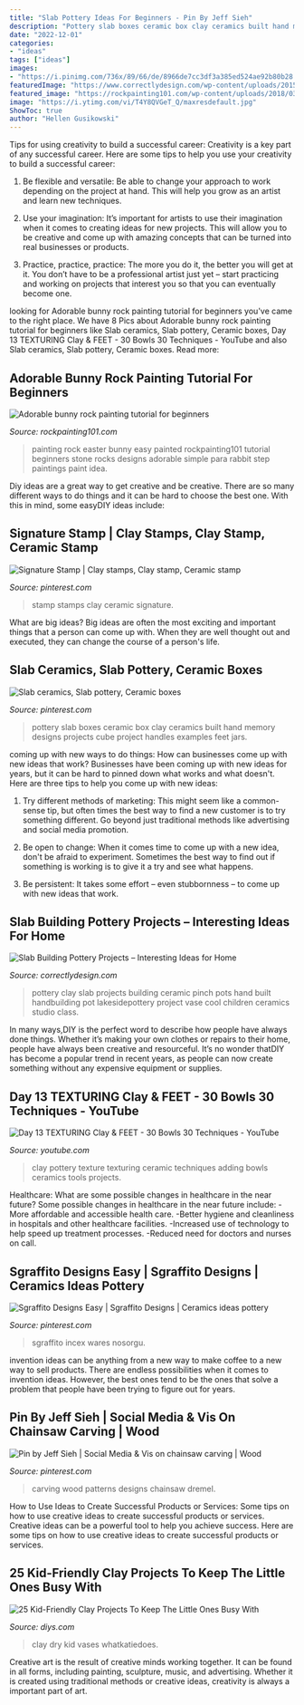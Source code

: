 ```yaml
---
title: "Slab Pottery Ideas For Beginners - Pin By Jeff Sieh"
description: "Pottery slab boxes ceramic box clay ceramics built hand memory designs projects cube project handles examples feet jars"
date: "2022-12-01"
categories:
- "ideas"
tags: ["ideas"]
images:
- "https://i.pinimg.com/736x/89/66/de/8966de7cc3df3a385ed524ae92b80b28.jpg"
featuredImage: "https://www.correctlydesign.com/wp-content/uploads/2015/05/Slab-Building-Pottery-Projects-6.jpg"
featured_image: "https://rockpainting101.com/wp-content/uploads/2018/03/Easter-Rock-Painting-Bunny-500x750.jpg"
image: "https://i.ytimg.com/vi/T4Y8QVGeT_Q/maxresdefault.jpg"
ShowToc: true
author: "Hellen Gusikowski"
---
```



Tips for using creativity to build a successful career:
Creativity is a key part of any successful career. Here are some tips to help you use your creativity to build a successful career:
1. Be flexible and versatile: Be able to change your approach to work depending on the project at hand. This will help you grow as an artist and learn new techniques.

2. Use your imagination: It’s important for artists to use their imagination when it comes to creating ideas for new projects. This will allow you to be creative and come up with amazing concepts that can be turned into real businesses or products.

3. Practice, practice, practice: The more you do it, the better you will get at it. You don’t have to be a professional artist just yet – start practicing and working on projects that interest you so that you can eventually become one.


	

		
looking for Adorable bunny rock painting tutorial for beginners you've came to the right place. We have 8 Pics about Adorable bunny rock painting tutorial for beginners like Slab ceramics, Slab pottery, Ceramic boxes, Day 13 TEXTURING Clay &amp; FEET - 30 Bowls 30 Techniques - YouTube and also Slab ceramics, Slab pottery, Ceramic boxes. Read more:
		
    
## Adorable Bunny Rock Painting Tutorial For Beginners

<img loading=lazy src="https://rockpainting101.com/wp-content/uploads/2018/03/Easter-Rock-Painting-Bunny-500x750.jpg" onerror="this.onerror=null;this.src='https://tse3.mm.bing.net/th?id=OIP.X_rjuB3_1kd56N1ZJ6zmFQHaLH&amp;pid=15.1';" alt="Adorable bunny rock painting tutorial for beginners">

_Source: rockpainting101.com_

>painting rock easter bunny easy painted rockpainting101 tutorial beginners stone rocks designs adorable simple para rabbit step paintings paint idea. 

	

Diy ideas are a great way to get creative and be creative. There are so many different ways to do things and it can be hard to choose the best one. With this in mind, some easyDIY ideas include:

    
## Signature Stamp | Clay Stamps, Clay Stamp, Ceramic Stamp

<img loading=lazy src="https://i.pinimg.com/736x/89/66/de/8966de7cc3df3a385ed524ae92b80b28.jpg" onerror="this.onerror=null;this.src='https://tse2.mm.bing.net/th?id=OIP.GUFSTIcCV1WnCu39yDVNbgHaJ3&amp;pid=15.1';" alt="Signature Stamp | Clay stamps, Clay stamp, Ceramic stamp">

_Source: pinterest.com_

>stamp stamps clay ceramic signature. 

	

What are big ideas?
Big ideas are often the most exciting and important things that a person can come up with. When they are well thought out and executed, they can change the course of a person's life.

    
## Slab Ceramics, Slab Pottery, Ceramic Boxes

<img loading=lazy src="https://i.pinimg.com/originals/9f/96/8d/9f968db0a37bc27ee66b3c6109e30737.jpg" onerror="this.onerror=null;this.src='https://tse3.mm.bing.net/th?id=OIP.EwbKCKsckXy3_wxw_M6HqwHaJ4&amp;pid=15.1';" alt="Slab ceramics, Slab pottery, Ceramic boxes">

_Source: pinterest.com_

>pottery slab boxes ceramic box clay ceramics built hand memory designs projects cube project handles examples feet jars. 

	

coming up with new ways to do things: How can businesses come up with new ideas that work?
Businesses have been coming up with new ideas for years, but it can be hard to pinned down what works and what doesn't. Here are three tips to help you come up with new ideas: 
1. Try different methods of marketing: This might seem like a common-sense tip, but often times the best way to find a new customer is to try something different. Go beyond just traditional methods like advertising and social media promotion. 

2. Be open to change: When it comes time to come up with a new idea, don't be afraid to experiment. Sometimes the best way to find out if something is working is to give it a try and see what happens. 

3. Be persistent: It takes some effort – even stubbornness – to come up with new ideas that work.

    
## Slab Building Pottery Projects – Interesting Ideas For Home

<img loading=lazy src="https://www.correctlydesign.com/wp-content/uploads/2015/05/Slab-Building-Pottery-Projects-6.jpg" onerror="this.onerror=null;this.src='https://tse1.mm.bing.net/th?id=OIP.u4QauJ-O6BxsCyvTYtryxAHaEi&amp;pid=15.1';" alt="Slab Building Pottery Projects – Interesting Ideas for Home">

_Source: correctlydesign.com_

>pottery clay slab projects building ceramic pinch pots hand built handbuilding pot lakesidepottery project vase cool children ceramics studio class. 

	

In many ways,DIY is the perfect word to describe how people have always done things. Whether it’s making your own clothes or repairs to their home, people have always been creative and resourceful. It’s no wonder thatDIY has become a popular trend in recent years, as people can now create something without any expensive equipment or supplies.

    
## Day 13 TEXTURING Clay &amp; FEET - 30 Bowls 30 Techniques - YouTube

<img loading=lazy src="https://i.ytimg.com/vi/T4Y8QVGeT_Q/maxresdefault.jpg" onerror="this.onerror=null;this.src='https://tse1.mm.bing.net/th?id=OIP.OaWgyPmK_zaiFRp1kT7I4wHaEK&amp;pid=15.1';" alt="Day 13 TEXTURING Clay &amp; FEET - 30 Bowls 30 Techniques - YouTube">

_Source: youtube.com_

>clay pottery texture texturing ceramic techniques adding bowls ceramics tools projects. 

	

Healthcare: What are some possible changes in healthcare in the near future?
Some possible changes in healthcare in the near future include: 
-More affordable and accessible health care. 
-Better hygiene and cleanliness in hospitals and other healthcare facilities. 
-Increased use of technology to help speed up treatment processes. 
-Reduced need for doctors and nurses on call.

    
## Sgraffito Designs Easy | Sgraffito Designs | Ceramics Ideas Pottery

<img loading=lazy src="https://i.pinimg.com/736x/a9/2e/9d/a92e9d4634c27341fec2fade10a6f19f.jpg" onerror="this.onerror=null;this.src='https://tse4.mm.bing.net/th?id=OIP.iN_9ykHfDB4nb6R3yiJKDAHaNJ&amp;pid=15.1';" alt="Sgraffito Designs Easy | Sgraffito Designs | Ceramics ideas pottery">

_Source: pinterest.com_

>sgraffito incex wares nosorgu. 

	

invention ideas can be anything from a new way to make coffee to a new way to sell products. There are endless possibilities when it comes to invention ideas. However, the best ones tend to be the ones that solve a problem that people have been trying to figure out for years.

    
## Pin By Jeff Sieh | Social Media &amp; Vis On Chainsaw Carving | Wood

<img loading=lazy src="https://i.pinimg.com/736x/36/d9/20/36d920e615fad6d4618ded32b795583b--carving-wood-wood-carving-patterns.jpg" onerror="this.onerror=null;this.src='https://tse2.mm.bing.net/th?id=OIP.vsZXisz6RKibnY_en7m8nAHaOG&amp;pid=15.1';" alt="Pin by Jeff Sieh | Social Media &amp; Vis on chainsaw carving | Wood">

_Source: pinterest.com_

>carving wood patterns designs chainsaw dremel. 

	

How to Use Ideas to Create Successful Products or Services: Some tips on how to use creative ideas to create successful products or services.
Creative ideas can be a powerful tool to help you achieve success. Here are some tips on how to use creative ideas to create successful products or services.

    
## 25 Kid-Friendly Clay Projects To Keep The Little Ones Busy With

<img loading=lazy src="https://cdn.diys.com/wp-content/uploads/2016/11/diy-pottery-with-air-dry-clay.jpg" onerror="this.onerror=null;this.src='https://tse1.mm.bing.net/th?id=OIP.fQ2eIAmTDXHWOEfz08ttjQHaE7&amp;pid=15.1';" alt="25 Kid-Friendly Clay Projects To Keep The Little Ones Busy With">

_Source: diys.com_

>clay dry kid vases whatkatiedoes. 

	

Creative art is the result of creative minds working together. It can be found in all forms, including painting, sculpture, music, and advertising. Whether it is created using traditional methods or creative ideas, creativity is always a important part of art.

